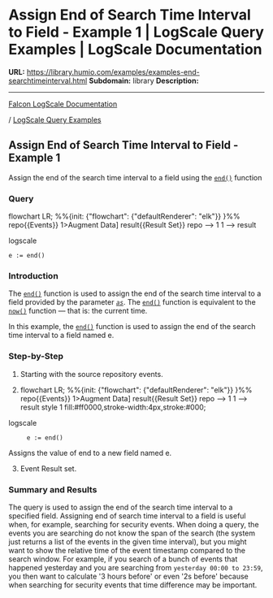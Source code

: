 # Assign End of Search Time Interval to Field - Example 1 | LogScale Query Examples | LogScale Documentation

**URL:** https://library.humio.com/examples/examples-end-searchtimeinterval.html
**Subdomain:** library
**Description:** 

---

[Falcon LogScale Documentation](https://library.humio.com)

/ [LogScale Query Examples](examples.html)

## Assign End of Search Time Interval to Field - Example 1

Assign the end of the search time interval to a field using the [`end()`](https://library.humio.com/data-analysis/functions-end.html) function 

### Query

flowchart LR; %%{init: {"flowchart": {"defaultRenderer": "elk"}} }%% repo{{Events}} 1>Augment Data] result{{Result Set}} repo --> 1 1 --> result

logscale
    
    
    e := end()

### Introduction

The [`end()`](https://library.humio.com/data-analysis/functions-end.html) function is used to assign the end of the search time interval to a field provided by the parameter [_`as`_](https://library.humio.com/data-analysis/functions-end.html#query-functions-end-as). The [`end()`](https://library.humio.com/data-analysis/functions-end.html) function is equivalent to the [`now()`](https://library.humio.com/data-analysis/functions-now.html) function — that is: the current time. 

In this example, the [`end()`](https://library.humio.com/data-analysis/functions-end.html) function is used to assign the end of the search time interval to a field named e. 

### Step-by-Step

  1. Starting with the source repository events.

  2. flowchart LR; %%{init: {"flowchart": {"defaultRenderer": "elk"}} }%% repo{{Events}} 1>Augment Data] result{{Result Set}} repo --> 1 1 --> result style 1 fill:#ff0000,stroke-width:4px,stroke:#000;

logscale
         
         e := end()

Assigns the value of end to a new field named e. 

  3. Event Result set.




### Summary and Results

The query is used to assign the end of the search time interval to a specified field. Assigning end of search time interval to a field is useful when, for example, searching for security events. When doing a query, the events you are searching do not know the span of the search (the system just returns a list of the events in the given time interval), but you might want to show the relative time of the event timestamp compared to the search window. For example, if you search of a bunch of events that happened yesterday and you are searching from `yesterday 00:00 to 23:59`, you then want to calculate '3 hours before' or even '2s before' because when searching for security events that time difference may be important.
